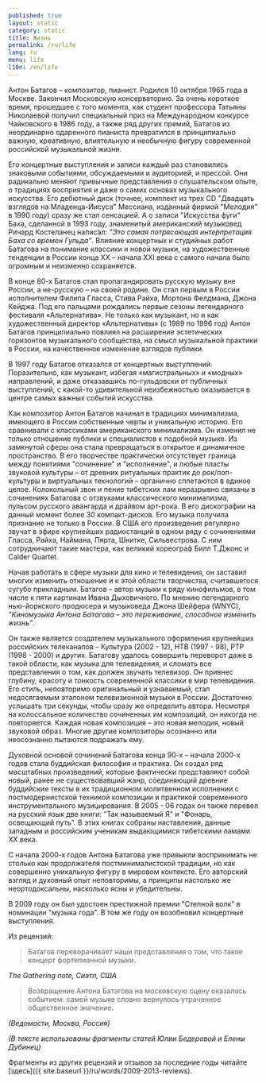 ```yaml
---
published: true
layout: static
category: static
title: Жизнь
permalink: /ru/life
lang: ru
menu: life
l10n: /en/life
---
```


Антон Батагов – композитор, пианист. Родился 10 октября 1965 года в Москве. Закончил Московскую консерваторию. За очень короткое время, прошедшее с того момента, как студент профессора Татьяны Николаевой получил специальный приз на Международном конкурсе Чайковского в 1986 году, а также ряд других премий, Батагов из неординарно одаренного пианиста превратился в принципиально важную, креативную, влиятельную и необычную фигуру современной российской музыкальной жизни.

Его концертные выступления и записи каждый раз становились знаковыми событиями, обсуждаемыми и аудиторией, и прессой. Они радикально меняют привычные представления о слушательском опыте, о традициях восприятия и даже о самих основах музыкального искусства. Его дебютный диск (точнее, комплект из трех CD "Двадцать взглядов на Младенца-Иисуса" Мессиана, изданный фирмой "Мелодия" в 1990 году) сразу же стал сенсацией. А о записи "Искусства фуги" Баха, сделанной в 1993 году, знаменитый американский музыковед Ричард Костеланец написал: _"Это самая потрясающая интерпретация Баха со времен Гульда"_. Влияние концертных и студийных работ Батагова на понимание классики и новой музыки, на художественные тенденции в России конца XX – начала XXI века с самого начала было огромным и неизменно сохраняется.

В конце 80-х Батагов стал пропагандировать русскую музыку вне России, а не-русскую – на своей родине. Он стал первым в России исполнителем Филипа Гласса, Стива Райха, Мортона Фелдмана, Джона Кейджа. Под его пальцами рождались первые сезоны легендарного фестиваля «Альтернатива». Не только как музыкант, но и как художественный директор «Альтернативы» (с 1989 по 1996 год) Антон Батагов принципиально повлиял на расширение эстетических горизонтов музыкального сообщества, на смысл музыкальной практики в России, на качественное изменение взглядов публики.

В 1997 году Батагов отказался от концертных выступлений. Поразительно, как музыкант, избегая «магистральных» и «модных» направлений, и даже отказавшись по-гульдовски от публичных выступлений, с какой-то удивительной неизбежностью оказывается в центре самых важных событий искусства.

Как композитор Антон Батагов начинал в традициях минимализма, имеющего в России собственные черты и уникальную историю. Его сравнивали с классиками американского минимализма. Он изменил не только отношение публики и специалистов к подобной музыке. Из замкнутой сферы она стала превращаться в открытое и динамичное пространство. В его творчестве практически отсутствует граница между понятиями "сочинение" и "исполнение", и любые пласты звуковой культуры – от древних ритуальных практик до рок/поп-культуры и виртуальных технологий – органично сплетаются в единое целое. Колокольный звон и пение тибетских лам неразрывно связаны в сочинениях Батагова с отзвуками классического минимализма, пульсом русского авангарда и драйвом арт-рока. В его дискографии на данный момент более 30 компакт-дисков. Его музыка получила признание не только в России. В США его произведения регулярно звучат в эфире крупнейших радиостанций в одном ряду с сочинениями Гласса, Райха, Наймана, Пярта, Шнитке, Сильвестрова. С ним сотрудничают такие мастера, как великий хореограф Билл Т.Джонс и Calder Quartet.

Начав работать в сфере музыки для кино и телевидения, он заставил многих изменить отношение и к этой области творчества, считавшегося сугубо прикладным. Батагов – автор музыки к ряду кинофильмов, в том числе к пяти картинам Ивана Дыховичного. По мнению легендарного нью-йоркского продюсера и музыковеда Джона Шейфера (WNYC), _"Киномузыка Антона Батагова – это переживание, способное изменить жизнь"_.

Он также является создателем музыкального оформления крупнейших российских телеканалов – Культура (2002 - 12), НТВ (1997 - 98), РТР (1998 - 2000) и других. Батагову удалось совершить переворот даже в такой области, как музыка для телевидения, и сломать все представления о том, как должен звучать телевизор. Он привнес глубину, красоту и тонкость современной классики в мир телевидения. Его стиль, неповторимо оригинальный и узнаваемый, стал недосягаемым эталоном телевизионной музыки в России. Достаточно услышать три секунды, чтобы сразу же определить автора. Несмотря на колоссальное количество сочиненных им композиций, он никогда не повторяется. Каждая новая композиция – это новая мелодия, новый звуковой образ. Многие другие композиторы осознанно или неосознанно пытаются подражать ему.

Духовной основой сочинений Батагова конца 90-х – начала 2000-х годов стала буддийская философия и практика. Он создал ряд масштабных произведений, которые фактически представляют собой новый, ранее не существовавший жанр, соединяющий древние буддийские тексты в их традиционном молитвенном исполнении с постмодернистской техникой композиции и практикой современного инструментального музицирования. В 2005 - 06 годах он также перевел на русский язык две книги: "Так называемый Я" и "Фонарь, освещающий путь". В этих книгах собраны наставления, данные западным и российским ученикам выдающимися тибетскими ламами XX века.

С начала 2000-х годов Антона Батагова уже привыкли воспринимать не столько как продолжателя постминималистской традиции, но как совершенно уникальную фигуру в мировом контексте. Его авторский взгляд и духовный опыт неповторимы, а принципы настолько же неортодоксальны, насколько ясны и убедительны.

В 2009 году он был удостоен престижной премии "Степной волк" в номинации "музыка года". В том же году он возобновил концертные выступления.

Из рецензий:

> Батагов переворачивает наши представления о том, что такое концерт фортепианной музыки.

_The Gathering note, Сиэтл, США_

> Возвращение Антона Батагова на московскую сцену оказалось событием: самой музыке словно вернулось утраченное общественное значение.

_(Ведомости, Москва, Россия)_  
  
_(В тексте использованы фрагменты статей Юлии Бедеровой и Елены Дубинец)_  
  
Фрагменты из других рецензий и отзывов за последние годы читайте [здесь]({{ site.baseurl }}/ru/words/2009-2013-reviews).